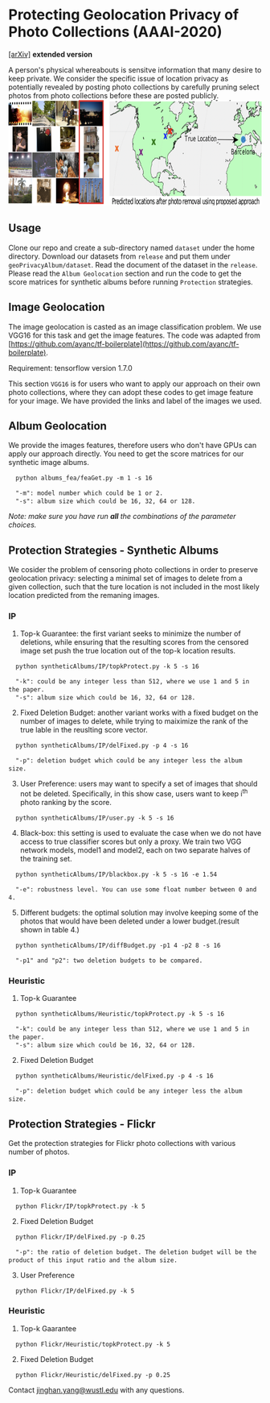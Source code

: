 

# Protecting Geolocation Privacy of Photo Collections (AAAI-2020) 

[[arXiv]](http://arxiv.org/abs/1912.02085) **extended version**



A person's physical whereabouts is sensitve information that many desire to keep private. We consider the specific issue of location privacy as potentially revealed by posting photo collections by carefully pruning select photos from photo collections before these are posted publicly.  
<img src="figures/figure2.png" height="210" width="860">

 
## Usage
Clone our repo and create a sub-directory named ```dataset``` under the home directory. 
Download our datasets from ```release``` and put them under ```geoPrivacyAlbum/dataset```. Read the document of the dataset in the ```release```. Please read the ```Album Geolocation``` section and run the code to get the score matrices for synthetic albums before running ```Protection``` strategies.  

## Image Geolocation
The image geolocation is casted as an image classification problem. We use VGG16 for this task and get the image features. The code was adapted from [https://github.com/ayanc/tf-boilerplate](https://github.com/ayanc/tf-boilerplate). 

Requirement: tensorflow version 1.7.0

This section ```VGG16``` is for users who want to apply our approach on their own photo collections, where they can adopt these codes to get image feature for your image. We have provided the links and label of the images we used. 

## Album Geolocation

We provide the images features, therefore users who don't have GPUs can apply our approach directly. You need to get the score matrices for our synthetic image albums. 
```
  python albums_fea/feaGet.py -m 1 -s 16
```
```
  "-m": model number which could be 1 or 2. 
  "-s": album size which could be 16, 32, 64 or 128.
```
*Note: make sure you have run **all** the combinations of the parameter choices.* 


## Protection Strategies - Synthetic Albums
We cosider the problem of censoring photo collections in order to preserve geolocation privacy: selecting a minimal set of images to delete from a given collection, such that the ture location is not included in the most likely location predicted from the remaning images. 
### IP
1. Top-k Guarantee: the first variant seeks to minimize the number of deletions, while ensuring that the resulting scores from the censored image set push the true location out of the top-k location results.  

```
  python syntheticAlbums/IP/topkProtect.py -k 5 -s 16
```
```
  "-k": could be any integer less than 512, where we use 1 and 5 in the paper. 
  "-s": album size which could be 16, 32, 64 or 128.
```

2. Fixed Deletion Budget: another variant works with a fixed budget on the number of images to delete, while trying to maiximize the rank of the true lable in the reuslting score vector. 

```
  python syntheticAlbums/IP/delFixed.py -p 4 -s 16
``` 
```
  "-p": deletion budget which could be any integer less the album size.
```


3. User Preference: users may want to specify a set of images that should not be deleted. Specifically, in this show case, users want to keep i<sup>th</sup> photo ranking by the score. 
```
  python syntheticAlbums/IP/user.py -k 5 -s 16
```


4. Black-box: this setting is used to evaluate the case when we do not have access to true classifier scores but only a proxy. We train two VGG network models, model1 and model2, each on two separate halves of the training set. 
```
  python syntheticAlbums/IP/blackbox.py -k 5 -s 16 -e 1.54 
```
```
  "-e": robustness level. You can use some float number between 0 and 4. 
```

5. Different budgets: the optimal solution may involve keeping some of the photos that would have been deleted under a lower budget.(result shown in table 4.) 

```
  python syntheticAlbums/IP/diffBudget.py -p1 4 -p2 8 -s 16
```
```
  "-p1" and "p2": two deletion budgets to be compared. 
```
### Heuristic 
1. Top-k Guarantee

```
  python syntheticAlbums/Heuristic/topkProtect.py -k 5 -s 16
```
```
  "-k": could be any integer less than 512, where we use 1 and 5 in the paper. 
  "-s": album size which could be 16, 32, 64 or 128.
```

2. Fixed Deletion Budget

```
  python syntheticAlbums/Heuristic/delFixed.py -p 4 -s 16
``` 
```
  "-p": deletion budget which could be any integer less the album size.
```



## Protection Strategies - Flickr
Get the protection strategies for Flickr photo collections with various number of photos.

### IP

1. Top-k Guarantee
```
  python Flickr/IP/topkProtect.py -k 5 
```

2. Fixed Deletion Budget
```
  python Flickr/IP/delFixed.py -p 0.25
```
```
  "-p": the ratio of deletion budget. The deletion budget will be the product of this input ratio and the album size. 
```
3. User Preference
```
  python Flickr/IP/delFixed.py -k 5
```

### Heuristic

1. Top-k Gaarantee
```
  python Flickr/Heuristic/topkProtect.py -k 5 
```

2. Fixed Deletion Budget
```
  python Flickr/Heuristic/delFixed.py -p 0.25
```
 


Contact [jinghan.yang@wustl.edu]() with any questions. 
